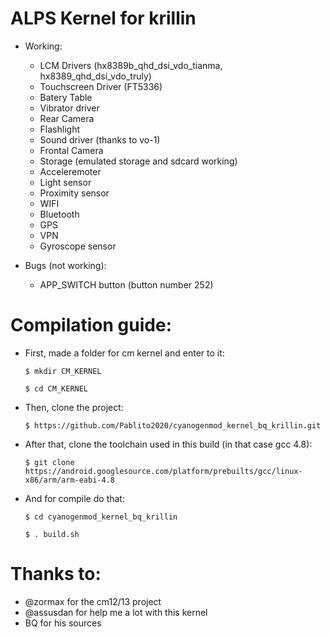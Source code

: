 # ALPS Kernel for krillin

* Working:

  * LCM Drivers (hx8389b_qhd_dsi_vdo_tianma, hx8389_qhd_dsi_vdo_truly)
  * Touchscreen Driver (FT5336)
  * Batery Table
  * Vibrator driver
  * Rear Camera
  * Flashlight
  * Sound driver (thanks to vo-1)
  * Frontal Camera
  * Storage (emulated storage and sdcard working)
  * Acceleremoter
  * Light sensor
  * Proximity sensor
  * WIFI
  * Bluetooth
  * GPS
  * VPN
  * Gyroscope sensor

* Bugs (not working):

  * APP_SWITCH button (button number 252) 
    

# Compilation guide:
  
  * First, made a folder for cm kernel and enter to it:

        $ mkdir CM_KERNEL

        $ cd CM_KERNEL

  * Then, clone the project: 

        $ https://github.com/Pablito2020/cyanogenmod_kernel_bq_krillin.git

  * After that, clone the toolchain used in this build (in that case gcc 4.8): 

        $ git clone https://android.googlesource.com/platform/prebuilts/gcc/linux-x86/arm/arm-eabi-4.8

  * And for compile do that:

        $ cd cyanogenmod_kernel_bq_krillin

        $ . build.sh


# Thanks to:
   * @zormax for the cm12/13 project
   * @assusdan for help me a lot with this kernel
   * BQ for his sources
    

